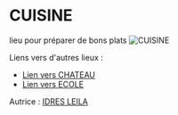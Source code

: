 # CUISINE 

lieu pour préparer de bons plats 
![CUISINE](https://th.bing.com/th/id/R.43420d9be7b472361430c1e92a1c2046?rik=N5SSI%2bgKHHO7aQ&riu=http%3a%2f%2fwww.cuisines-couloir.com%2fwp-content%2fuploads%2f2014%2f04%2fNature-Chne-blanc.jpg&ehk=hDjmdAW4lq1xm%2fameHdTpmxFsIueT3C%2bQCvYmDwwEQo%3d&risl=&pid=ImgRaw&r=0)

Liens vers d'autres lieux :

- [Lien vers CHATEAU ](PLAGE.md)
- [Lien vers ECOLE](ECOLE.md)


Autrice : [IDRES LEILA](https://github.com/leidres)
